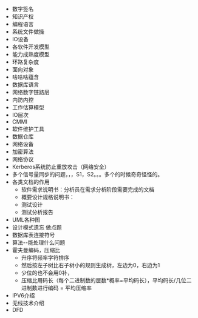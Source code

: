 

- 数字签名
- 知识产权
- 编程语言
- 系统文件做操
- IO设备
- 各软件开发模型
- 能力成熟度模型
- 环路复杂度
- 面向对象
- 啥啥啥蕴含
- 数据库语言
- 网络数字链路层
- 内防内控
- 工作估算模型
- IO层次
- CMMI
- 软件维护工具
- 数据仓库
- 网络设备
- 加密算法
- 网络协议
- Kerberos系统防止重放攻击（网络安全）
- 多个信号量同步的问题，，，S1，S2。。。多个的时候奇奇怪怪的。
- 各类文档的作用
  - 软件需求说明书：分析员在需求分析阶段需要完成的文档
  - 概要设计规格说明书：
  - 测试设计
  - 测试分析报告
- UML各种图
- 设计模式遗忘 做点题
- 数据库表连接符号
- 算法--能处理什么问题
- 霍夫曼编码，压缩比
  - 升序将频率字符排序
  - 然后按左子树比右子树小的规则生成树，左边为0，右边为1
  - 少位的也不会用0补，
  - 压缩比用码长（每个二进制数的层数*概率=平均码长），平均码长/几位二进制数进行编码 = 平均压缩率
- IPV6介绍
- 无线技术介绍
- DFD